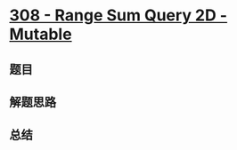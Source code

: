 # [308 - Range Sum Query 2D - Mutable](https://leetcode.com/problems/range-sum-query-2d-mutable/)

## 题目


## 解题思路


## 总结


